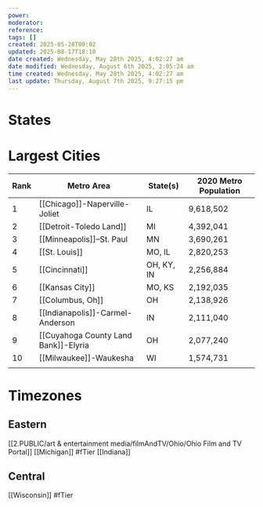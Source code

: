 ```yaml
---
power: 
moderator: 
reference: 
tags: []
created: 2025-05-28T00:02
updated: 2025-08-17T18:10
date created: Wednesday, May 28th 2025, 4:02:27 am
date modified: Wednesday, August 6th 2025, 2:05:24 am
time created: Wednesday, May 28th 2025, 4:02:27 am
last update: Thursday, August 7th 2025, 9:27:15 pm
---
```

# States


# Largest Cities

| Rank | Metro Area                       | State(s)   | 2020 Metro Population |
| ---- | -------------------------------- | ---------- | --------------------- |
| 1    | [[Chicago]]-Naperville-Joliet    | IL         | 9,618,502             |
| 2    | [[Detroit-Toledo Land]]                      | MI         | 4,392,041             |
| 3    | [[Minneapolis]]–St. Paul         | MN         | 3,690,261             |
| 4    | [[St. Louis]]                    | MO, IL     | 2,820,253             |
| 5    | [[Cincinnati]]                   | OH, KY, IN | 2,256,884             |
| 6    | [[Kansas City]]                  | MO, KS     | 2,192,035             |
| 7    | [[Columbus, Oh]]                 | OH         | 2,138,926             |
| 8    | [[Indianapolis]]-Carmel-Anderson | IN         | 2,111,040             |
| 9    | [[Cuyahoga County Land Bank]]-Elyria             | OH         | 2,077,240             |
| 10   | [[Milwaukee]]-Waukesha           | WI         | 1,574,731             |
|      |                                  |            |                       |
# Timezones
## Eastern
[[2.PUBLIC/art & entertainment media/filmAndTV/Ohio/Ohio Film and TV Portal]]
[[Michigan]] #fTier 
[[Indiana]]




## Central
[[Wisconsin]] #fTier 